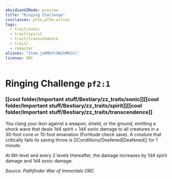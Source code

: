 ```yaml
---
obsidianUIMode: preview
title: "Ringing Challenge"
cssclasses: pf2e,pf2e-action
tags:
  - trait/sonic
  - trait/spirit
  - trait/transcendence
  - trait/
  - remaster
aliases: "Item.jaRMUtC9WihMH1nl"
license: ORC
---
```

# Ringing Challenge `pf2:1`

### [[cool folder/Important stuff/Bestiary/zz_traits/sonic]][[cool folder/Important stuff/Bestiary/zz_traits/spirit]][[cool folder/Important stuff/Bestiary/zz_traits/transcendence]]






You clang your ikon against a weapon, shield, or the ground, emitting a shock wave that deals 1d4 spirit + 1d4 sonic damage to all creatures in a 30-foot cone or 15-foot emanation (Fortitude check save). A creature that critically fails its saving throw is [[Conditions/Deafened|Deafened]] for 1 minute.

At 6th level and every 2 levels thereafter, the damage increases by 1d4 spirit damage and 1d4 sonic damage.

*Source: Pathfinder War of Immortals*
*ORC*